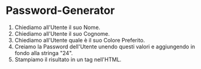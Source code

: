 Password-Generator
===

1. Chiediamo all'Utente il suo Nome.
2. Chiediamo all'Utente il suo Cognome.
3. Chiediamo all'Utente quale è il suo Colore Preferito.
4. Creiamo la Password dell'Utente unendo questi valori e aggiungendo in fondo alla stringa "24".
5. Stampiamo il risultato in un tag nell'HTML.
